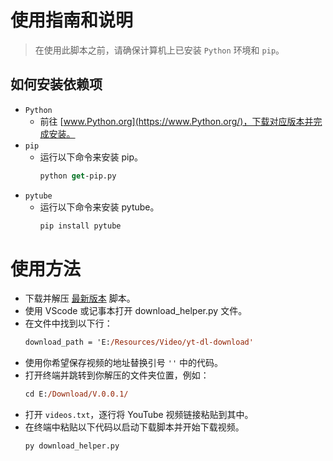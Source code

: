 # 使用指南和说明

> 在使用此脚本之前，请确保计算机上已安装 `Python` 环境和 `pip`。

## 如何安装依赖项

- `Python`
  - 前往 [www.Python.org](https://www.Python.org/)，下载对应版本并完成安装。
- `pip`
  - 运行以下命令来安装 pip。
    ```ps
    python get-pip.py
    ```
- `pytube`
  - 运行以下命令来安装 pytube。
    ```ps
    pip install pytube
    ```

# 使用方法

- 下载并解压 [最新版本](https://github.com/iamalexblue/pytube/releases) 脚本。
- 使用 VScode 或记事本打开 download_helper.py 文件。
- 在文件中找到以下行：
    ```ps
    download_path = 'E:/Resources/Video/yt-dl-download'
    ``` 
- 使用你希望保存视频的地址替换引号 `''` 中的代码。
- 打开终端并跳转到你解压的文件夹位置，例如：
    ```ps
    cd E:/Download/V.0.0.1/
    ```
- 打开 `videos.txt`，逐行将 YouTube 视频链接粘贴到其中。
- 在终端中粘贴以下代码以启动下载脚本并开始下载视频。
    ```ps
    py download_helper.py
    ```
